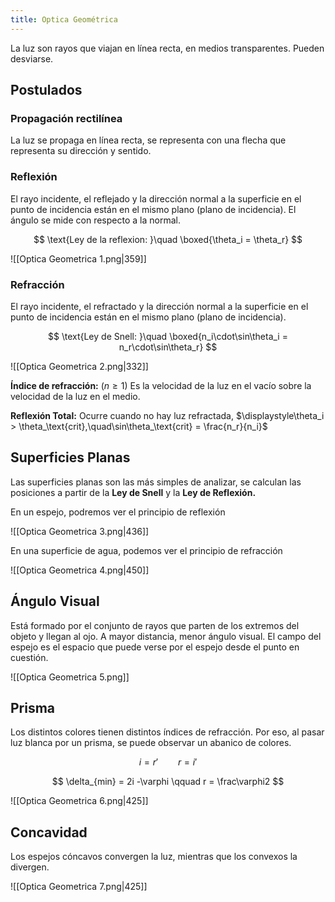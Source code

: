 ```yaml
---
title: Optica Geométrica
---
```


La luz son rayos que viajan en línea recta, en medios transparentes. Pueden desviarse.

## Postulados

### Propagación rectilínea

La luz se propaga en línea recta, se representa con una flecha que representa su dirección y sentido.

### Reflexión

El rayo incidente, el reflejado y la dirección normal a la superficie en el punto de incidencia están en el mismo plano (plano de incidencia). El ángulo se mide con respecto a la normal.

$$
\text{Ley de la reflexion: }\quad \boxed{\theta_i = \theta_r}
$$

![[Optica Geometrica 1.png|359]]

### Refracción

El rayo incidente, el refractado y la dirección normal a la superficie en el punto de incidencia están en el mismo plano (plano de incidencia).

$$
\text{Ley de Snell: }\quad \boxed{n_i\cdot\sin\theta_i = n_r\cdot\sin\theta_r}
$$

![[Optica Geometrica 2.png|332]]

**Índice de refracción:** $(n\geq1)$ Es la velocidad de la luz en el vacío sobre la velocidad de la luz en el medio.

**Reflexión Total:** Ocurre cuando no hay luz refractada, $\displaystyle\theta_i > \theta_\text{crit},\quad\sin\theta_\text{crit} = \frac{n_r}{n_i}$

## Superficies Planas

Las superficies planas son las más simples de analizar, se calculan las posiciones a partir de la **Ley de Snell** y la **Ley de Reflexión.**

En un espejo, podremos ver el principio de reflexión

![[Optica Geometrica 3.png|436]]

En una superficie de agua, podemos ver el principio de refracción

![[Optica Geometrica 4.png|450]]

## Ángulo Visual

Está formado por el conjunto de rayos que parten de los extremos del objeto y llegan al ojo. A mayor distancia, menor ángulo visual. El campo del espejo es el espacio que puede verse por el espejo desde el punto en cuestión.

![[Optica Geometrica 5.png]]

## Prisma

Los distintos colores tienen distintos índices de refracción. Por eso, al pasar luz blanca por un prisma, se puede observar un abanico de colores.

$$
i = r' \qquad r = i'
$$

$$
\delta_{min} = 2i -\varphi \qquad r = \frac\varphi2
$$

![[Optica Geometrica 6.png|425]]

## Concavidad

Los espejos cóncavos convergen la luz, mientras que los convexos la divergen.

![[Optica Geometrica 7.png|425]]
